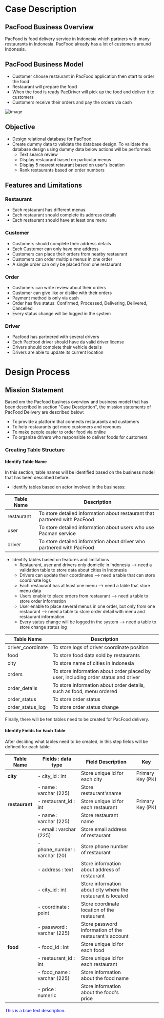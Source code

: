 # Case Description

## PacFood Business Overview

PacFood is food delivery service in Indonesia which partners with many restaurants in Indonesia. PacFood already has a lot of customers around Indonesia. 

## PacFood Business Model

- Customer choose restaurant in PacFood application then start to order the food
- Restaurant will prepare the food 
- When the food is ready PacDriver will pick up the food and deliver it to customers
- Customers receive their orders and pay the orders via cash

![image](https://github.com/user-attachments/assets/acb26c75-1378-4b08-9292-ebf2f8bbaf4f)

## Objective 
- Design relational database for PacFood
- Create dummy data to validate the database design. To validate the database design using dummy data below actions will be performed:
  - Text search review
  - Display restaurant based on particular menus
  - Display 5 nearest retaurant based on user's location
  - Rank restaurants based on order numbers

## Features and Limitations
### Restaurant
- Each restaurant has different menus
- Each restaurant should complete its address details
- Each restaurant should have at least one menu

### Customer
- Customers should complete their address details
- Each Customer can only have one address
- Customers can place their orders from nearby restaurant
- Customers can order multiple menus in one order
- A single order can only be placed from one restaurant

### Order
- Customers can write review about their orders
- Customer can give like or dislike with their orders
- Payment method is only via cash
- Order has five status: Confirmed, Processed, Delivering, Delivered, Cancelled
- Every status change will be logged in the system

### Driver
- Pacfood has partnered with several drivers
- Each Pacfood driver should have da valid driver license
- Drivers should complete their vehicle details
- Drivers are able to update its current location


# Design Process

## Mission Statement

Based om the Pacfood business overview and business model that has been described in section "Case Desciprtion", the mission statements of PacFood Delivery are described below:

- To provide a platform that connects restaurants and customers
- To help restaurants get more customers and revenues
- To make people easier to order food via online
- To organize drivers who responsible to deliver foods for customers

### Creating Table Structure

#### Identify Table Name

In this section, table names will be identified based on the business model that has been described before.

- Identify tables based on actor involved in the businesss:

| Table Name  | Description   |
| ------------- | ------------- |
| restaurant| To store detailed information about restaurant that partnered with PacFood | 
| user | To store detailed information about users who use Pacman service|
| driver | To store detailed information about driver who partnered with PacFood | 


- Identify tables based on features and limitations
  - Restaurant, user and drivers only domicile in Indonesia --> need a validation table to store data about cities in Indonesia
  - Drivers can update their coordinates --> need a table that can store coordinate logs
  - Each restaurant has at least one menu --> need a table that store menu data
  - Users enable to place orders from restaurant --> need a table to store order information
  - User enable to place several menus in one order, but only from one restaurant --> need a table to store order detail with menu and restaurant information
  - Every status change will be logged in the system --> need a table to store change status log

| Table Name  | Description   |
| ------------- | ------------- |
| driver_coordinate | To store logs of driver coordinate position|
| food | To store food data sold by restaurants | 
| city | To store name of cities in Indonesia | 
| orders | To store information about order placed by user, including order status and driver |
| order_details | To store information about order details, such as food, menu ordered| 
| order_status | To store order status  | 
| order_status_log | To store order status change| 

Finally, there will be ten tables need to be created for PacFood delivery.


#### Identify Fields for Each Table

After deciding what tables need to be created, in this step fields will be defined for each table. 

| Table Name      | Fields : data type                | Field Description                                                 | Key                 |
| -------------   | -------------                     | -----------------                                                 |-------------        |
| **city**        | - city_id   : int                 | Store unique id for each city                                     | Primary Key (PK)    |
|                 | - name : varchar (225)            | Store restaurant'sname                                            |                     |
| **restaurant**  | - restaurant_id : int             | Store unique id for each restaurant                               | Primary Key (PK)    |
|                 | - name : varchar (225)            | Store restaurant name                                             |                     |
|                 | - email : varchar (225)           | Store email address of restaurant                                 |                     |
|                 | - phone_number : varchar (20)     | Store phone number of restaurant                                  |                     |
|                 | - address : text                  | Store information about address of restaurant                     |                     |
|                 | - city_id : int                   | Store information about city where the restaurant is located      |                     |
|                 | - coordinate : point              | Store coordinate location of the restaurant                       |                     |
|                 | - password : varchar (225)        | Store password information of the restaurant's account            |                     |    
| **food**        | - food_id : int                   | Store unique id for each food                                     |                     |
|                 | - restaurant_id : int             | Store unique id for each restaurant                               |                     |
|                 | - food_name : varchar (225)       | Store information about the food name                             |                     |
|                 | - price : numeric                 | Store information about the food's price                          |                     |

<span style="color:blue">This is a blue text description.</span>

